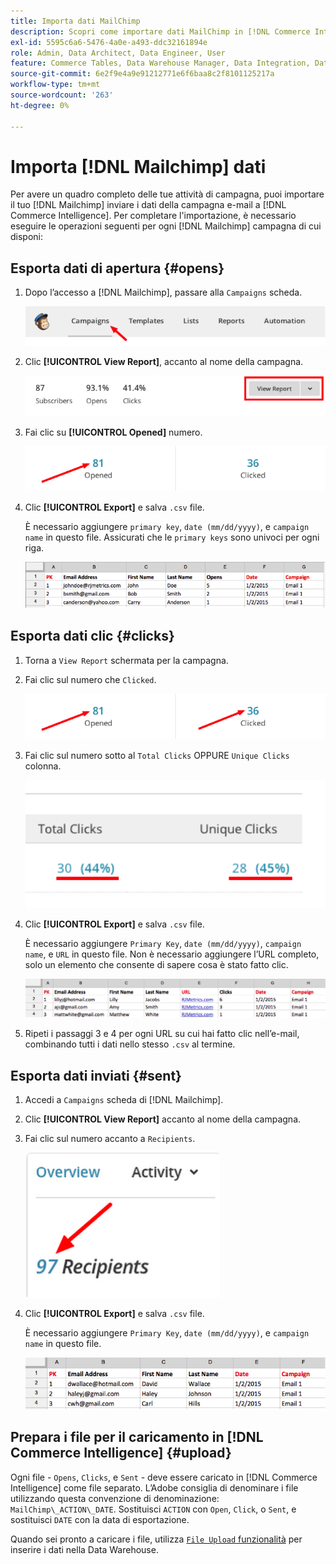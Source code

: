 ```yaml
---
title: Importa dati MailChimp
description: Scopri come importare dati MailChimp in [!DNL Commerce Intelligence].
exl-id: 5595c6a6-5476-4a0e-a493-ddc32161894e
role: Admin, Data Architect, Data Engineer, User
feature: Commerce Tables, Data Warehouse Manager, Data Integration, Data Import/Export
source-git-commit: 6e2f9e4a9e91212771e6f6baa8c2f8101125217a
workflow-type: tm+mt
source-wordcount: '263'
ht-degree: 0%

---
```


# Importa [!DNL Mailchimp] dati

Per avere un quadro completo delle tue attività di campagna, puoi importare il tuo [!DNL Mailchimp] inviare i dati della campagna e-mail a [!DNL Commerce Intelligence]. Per completare l&#39;importazione, è necessario eseguire le operazioni seguenti per ogni [!DNL Mailchimp] campagna di cui disponi:

## Esporta dati di apertura {#opens}

1. Dopo l’accesso a [!DNL Mailchimp], passare alla `Campaigns` scheda.

   ![importa mailchimp 1](../../../assets/import-mailchimp-1.png)

1. Clic **[!UICONTROL View Report]**, accanto al nome della campagna.

   ![importa mailchimp 2](../../../assets/import-mailchimp-2.png)

1. Fai clic su **[!UICONTROL Opened]** numero.

   ![importa mailchimp 3](../../../assets/import-mailchimp-3.png)

1. Clic **[!UICONTROL Export]** e salva `.csv` file.

   È necessario aggiungere `primary key`, `date (mm/dd/yyyy)`, e `campaign name` in questo file. Assicurati che le `primary keys` sono univoci per ogni riga.

   ![importa mailchimp 4](../../../assets/import-mailchimp-4.png)

## Esporta dati clic {#clicks}

1. Torna a `View Report` schermata per la campagna.

1. Fai clic sul numero che `Clicked`.

   ![importa mailchimp 5](../../../assets/import-mailchimp-5.png)

1. Fai clic sul numero sotto al `Total Clicks` OPPURE `Unique Clicks` colonna.

   ![importa mailchimp 6](../../../assets/import-mailchimp-6.png)

1. Clic **[!UICONTROL Export]** e salva `.csv` file.

   È necessario aggiungere `Primary Key`, `date (mm/dd/yyyy)`, `campaign name`, e `URL` in questo file. Non è necessario aggiungere l’URL completo, solo un elemento che consente di sapere cosa è stato fatto clic.

   ![importa mailchimp 7](../../../assets/import-mailchimp-7.png)

1. Ripeti i passaggi 3 e 4 per ogni URL su cui hai fatto clic nell’e-mail, combinando tutti i dati nello stesso `.csv` al termine.

## Esporta dati inviati {#sent}

1. Accedi a `Campaigns` scheda di [!DNL Mailchimp].

1. Clic **[!UICONTROL View Report]** accanto al nome della campagna.

1. Fai clic sul numero accanto a `Recipients`.

   ![importa mailchimp 8](../../../assets/import-mailchimp-8.png)

1. Clic **[!UICONTROL Export]** e salva `.csv` file.

   È necessario aggiungere `Primary Key`, `date (mm/dd/yyyy)`, e `campaign name` in questo file.

   ![importa mailchimp 9](../../../assets/import-mailchimp-9.png)

## Prepara i file per il caricamento in [!DNL Commerce Intelligence] {#upload}

Ogni file - `Opens`, `Clicks`, e `Sent` - deve essere caricato in [!DNL Commerce Intelligence] come file separato. L’Adobe consiglia di denominare i file utilizzando questa convenzione di denominazione: `MailChimp\_ACTION\_DATE`. Sostituisci `ACTION` con `Open`, `Click`, o `Sent`, e sostituisci `DATE` con la data di esportazione.

Quando sei pronto a caricare i file, utilizza [`File Upload` funzionalità](../connecting-data/using-file-uploader.md) per inserire i dati nella Data Warehouse.
